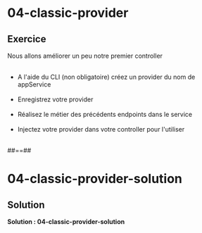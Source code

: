 <!-- .slide: class="exercice" -->
# 04-classic-provider
## Exercice
Nous allons améliorer un peu notre premier controller <br><br>

- A l'aide du CLI (non obligatoire) créez un provider du nom de appService <br><br>
- Enregistrez votre provider <br><br>
- Réalisez le métier des précédents endpoints dans le service <br><br>
- Injectez votre provider dans votre controller pour l'utiliser <br><br>

##==##

<!-- .slide: class="exercice" -->
# 04-classic-provider-solution
## Solution

**Solution : 04-classic-provider-solution**
<!-- .element: class="full-center" -->
